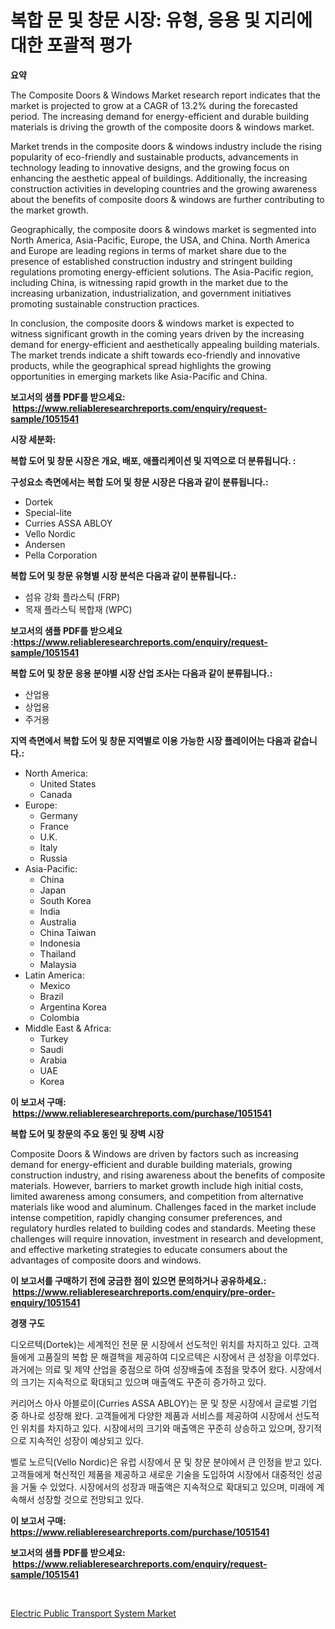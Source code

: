 <p><h1>복합 문 및 창문 시장: 유형, 응용 및 지리에 대한 포괄적 평가</h1></p><p><strong>요약</strong></p>
<p><p>The Composite Doors & Windows Market research report indicates that the market is projected to grow at a CAGR of 13.2% during the forecasted period. The increasing demand for energy-efficient and durable building materials is driving the growth of the composite doors & windows market. </p><p>Market trends in the composite doors & windows industry include the rising popularity of eco-friendly and sustainable products, advancements in technology leading to innovative designs, and the growing focus on enhancing the aesthetic appeal of buildings. Additionally, the increasing construction activities in developing countries and the growing awareness about the benefits of composite doors & windows are further contributing to the market growth.</p><p>Geographically, the composite doors & windows market is segmented into North America, Asia-Pacific, Europe, the USA, and China. North America and Europe are leading regions in terms of market share due to the presence of established construction industry and stringent building regulations promoting energy-efficient solutions. The Asia-Pacific region, including China, is witnessing rapid growth in the market due to the increasing urbanization, industrialization, and government initiatives promoting sustainable construction practices.</p><p>In conclusion, the composite doors & windows market is expected to witness significant growth in the coming years driven by the increasing demand for energy-efficient and aesthetically appealing building materials. The market trends indicate a shift towards eco-friendly and innovative products, while the geographical spread highlights the growing opportunities in emerging markets like Asia-Pacific and China.</p></p>
<p><strong>보고서의 샘플 PDF를 받으세요: &nbsp;<a href="https://www.reliableresearchreports.com/enquiry/request-sample/1051541">https://www.reliableresearchreports.com/enquiry/request-sample/1051541</a></strong></p>
<p><strong>시장 세분화:</strong></p>
<p><strong> 복합 도어 및 창문 시장은 개요, 배포, 애플리케이션 및 지역으로 더 분류됩니다. :</strong></p>
<p><strong>구성요소 측면에서는 복합 도어 및 창문 시장은 다음과 같이 분류됩니다.:</strong></p>
<p><ul><li>Dortek</li><li>Special-lite</li><li>Curries ASSA ABLOY</li><li>Vello Nordic</li><li>Andersen</li><li>Pella Corporation</li></ul></p>
<p><strong> 복합 도어 및 창문 유형별 시장 분석은 다음과 같이 분류됩니다.:</strong></p>
<p><ul><li>섬유 강화 플라스틱 (FRP)</li><li>목재 플라스틱 복합재 (WPC)</li></ul></p>
<p><strong>보고서의 샘플 PDF를 받으세요 :<a href="https://www.reliableresearchreports.com/enquiry/request-sample/1051541">https://www.reliableresearchreports.com/enquiry/request-sample/1051541</a></strong></p>
<p><strong> 복합 도어 및 창문 응용 분야별 시장 산업 조사는 다음과 같이 분류됩니다.:</strong></p>
<p><ul><li>산업용</li><li>상업용</li><li>주거용</li></ul></p>
<p><strong>지역 측면에서 복합 도어 및 창문 지역별로 이용 가능한 시장 플레이어는 다음과 같습니다.:</strong></p>
<p><ul>
    <li>
        North America:
        <ul>
            <li>United States</li>
            <li>Canada</li>
        </ul>
    </li>
    <li>
        Europe:
        <ul>
            <li>Germany</li>
            <li>France</li>
            <li>U.K.</li>
            <li>Italy</li>
            <li>Russia</li>
        </ul>
    </li>
    <li>
        Asia-Pacific:
        <ul>
            <li>China</li>
            <li>Japan</li>
            <li>South Korea</li>
            <li>India</li>
            <li>Australia</li>
            <li>China Taiwan</li>
            <li>Indonesia</li>
            <li>Thailand</li>
            <li>Malaysia</li>
        </ul>
    </li>
    <li>
        Latin America:
        <ul>
            <li>Mexico</li>
            <li>Brazil</li>
            <li>Argentina Korea</li>
            <li>Colombia</li>
        </ul>
    </li>
    <li>
        Middle East & Africa:
        <ul>
            <li>Turkey</li>
            <li>Saudi</li>
            <li>Arabia</li>
            <li>UAE</li>
            <li>Korea</li>
        </ul>
    </li>
    </ul></p>
<p><strong>이 보고서 구매: &nbsp;<a href="https://www.reliableresearchreports.com/purchase/1051541">https://www.reliableresearchreports.com/purchase/1051541</a></strong></p>
<p><strong>복합 도어 및 창문의 주요 동인 및 장벽 시장</strong></p>
<p><p>Composite Doors & Windows are driven by factors such as increasing demand for energy-efficient and durable building materials, growing construction industry, and rising awareness about the benefits of composite materials. However, barriers to market growth include high initial costs, limited awareness among consumers, and competition from alternative materials like wood and aluminum. Challenges faced in the market include intense competition, rapidly changing consumer preferences, and regulatory hurdles related to building codes and standards. Meeting these challenges will require innovation, investment in research and development, and effective marketing strategies to educate consumers about the advantages of composite doors and windows.</p></p>
<p><strong>이 보고서를 구매하기 전에 궁금한 점이 있으면 문의하거나 공유하세요.: &nbsp;<a href="https://www.reliableresearchreports.com/enquiry/pre-order-enquiry/1051541">https://www.reliableresearchreports.com/enquiry/pre-order-enquiry/1051541</a></strong></p>
<p><strong>경쟁 구도</strong></p>
<p><p>디오르텍(Dortek)는 세계적인 전문 문 시장에서 선도적인 위치를 차지하고 있다. 고객들에게 고품질의 복합 문 해결책을 제공하여 디오르텍은 시장에서 큰 성장을 이루었다. 과거에는 의료 및 제약 산업을 중점으로 하여 성장배출에 초점을 맞추어 왔다. 시장에서의 크기는 지속적으로 확대되고 있으며 매출액도 꾸준히 증가하고 있다.</p><p>커리어스 아사 아블로이(Curries ASSA ABLOY)는 문 및 창문 시장에서 글로벌 기업 중 하나로 성장해 왔다. 고객들에게 다양한 제품과 서비스를 제공하여 시장에서 선도적인 위치를 차지하고 있다. 시장에서의 크기와 매출액은 꾸준히 상승하고 있으며, 장기적으로 지속적인 성장이 예상되고 있다.</p><p>벨로 노르딕(Vello Nordic)은 유럽 시장에서 문 및 창문 분야에서 큰 인정을 받고 있다. 고객들에게 혁신적인 제품을 제공하고 새로운 기술을 도입하여 시장에서 대중적인 성공을 거둘 수 있었다. 시장에서의 성장과 매출액은 지속적으로 확대되고 있으며, 미래에 계속해서 성장할 것으로 전망되고 있다.</p></p>
<p><strong>이 보고서 구매: &nbsp; <a href="https://www.reliableresearchreports.com/purchase/1051541">https://www.reliableresearchreports.com/purchase/1051541</a></strong></p>
<p><strong>보고서의 샘플 PDF를 받으세요: &nbsp;<a href="https://www.reliableresearchreports.com/enquiry/request-sample/1051541">https://www.reliableresearchreports.com/enquiry/request-sample/1051541</a></strong><strong></strong></p>
<p>&nbsp;</p>
<p><p><a href="https://lydian-appliance-61d.notion.site/Electric-Public-Transport-System-Market-Size-Reflecting-a-Forecast-Till-2031-Market-By-Type-By-App-f4f3d226051844a3843fa184cf438107">Electric Public Transport System Market</a></p></p>